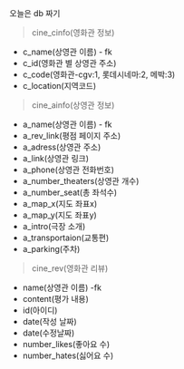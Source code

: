 
오늘은 db 짜기

> cine_cinfo(영화관 정보)

- c_name(상영관 이름) - fk
- c_id(영화관 별 상영관 주소)
- c_code(영화관-cgv:1, 롯데시네마:2, 메박:3)
- c_location(지역코드)

> cine_ainfo(상영관 정보)

- a_name(상영관 이름) - fk
- a_rev_link(평점 페이지 주소)
- a_adress(상영관 주소)
- a_link(상영관 링크)
- a_phone(상영관 전화번호)
- a_number_theaters(상영관 개수) 
- a_number_seat(총 좌석수)
- a_map_x(지도 좌표x)
- a_map_y(지도 좌표y)
- a_intro(극장 소개)
- a_transportaion(교통편)
- a_parking(주차)

> cine_rev(영화관 리뷰)

- name(상영관 이름) -fk
- content(평가 내용)
- id(아이디)
- date(작성 날짜)
- date(수정날짜)
- number_likes(좋아요 수)
- number_hates(싫어요 수)

<!--stackedit_data:
eyJoaXN0b3J5IjpbLTMzNDY5ODIzMF19
-->